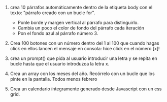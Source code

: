 1. crea 10 párrafos automáticamente dentro de la etiqueta body con el texto: "párrafo creado con un bucle for".
    - Ponle borde y margen vertical al párrafo para distinguirlo.
    - Cambia un poco el color de fondo del párrafo cada iteración
    - Pon el fondo azul al párrafo número 3.

2. Crea 100 botones con un número dentro del 1 al 100 que cuando hagas click en ellos lancen el mensaje en consola: hice click en el número [x]!

3. crea un prompt() que pida al usuario introducir una letra y se repita en bucle hasta que el usuario introduzca la letra x.


4. Crea un array con los meses del año. Recórrelo con un bucle que los pinte en la pantalla. Todos menos febrero


5. Crea un calendario íntegramente generado desde Javascript con un css grid.